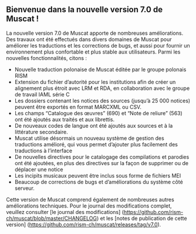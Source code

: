 ## Bienvenue dans la nouvelle version 7.0 de Muscat !

La nouvelle version 7.0 de Muscat apporte de nombreuses améliorations. Des travaux ont été effectués dans divers domaines de Muscat pour améliorer les traductions et les corrections de bugs, et aussi pour fournir un environnement plus confortable et plus stable aux utilisateurs. Parmi les nouvelles fonctionnalités, citons :

* Nouvelle traduction polonaise de Muscat éditée par le groupe polonais RISM
* Extension du fichier d’autorité pour les institutions afin de créer un alignement plus étroit avec LRM et RDA, en collaboration avec le groupe de travail IAML série C
* Les dossiers contenant les notices des sources (jusqu’à 25 000 notices) peuvent être exportés en format MARCXML ou CSV.
* Les champs “Catalogue des œuvres” (690) et “Note de reliure” (563) ont été ajoutés aux traités et aux librettis.
* De nouveaux codes de langue ont été ajoutés aux sources et à la littérature secondaire.
* Muscat utilise désormais un nouveau système de gestion des traductions amélioré, qui vous permet d’ajouter plus facilement des traductions à l’interface
* De nouvelles directives pour le catalogage des compilations et parodies ont été ajoutées, en plus des directives sur la façon de supprimer ou de déplacer une notice
* Les incipits musicaux peuvent être inclus sous forme de fichiers MEI
* Beaucoup de corrections de bugs et d’améliorations du système côté serveur.

Cette version de Muscat comprend également de nombreuses autres améliorations techniques. Pour le journal des modifications complet, veuillez consulter [le journal des modifications] (https://github.com/rism-ch/muscat/blob/master/CHANGELOG) et les [notes de publication de cette version] (https://github.com/rism-ch/muscat/releases/tag/v7.0).